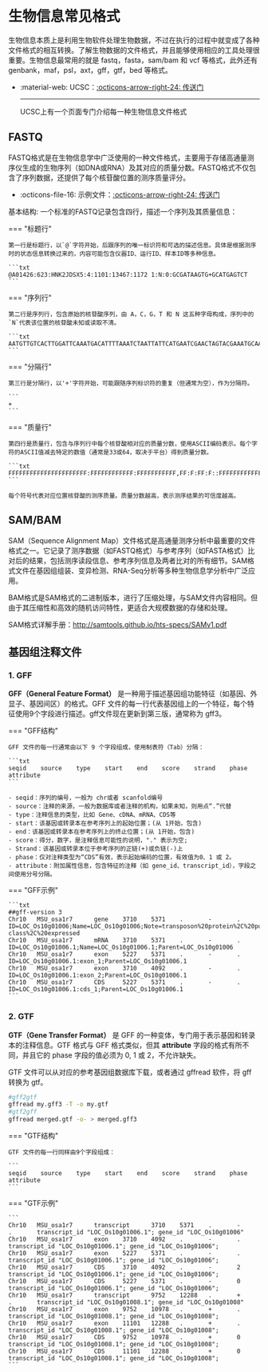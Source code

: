 # 生物信息常见格式

生物信息本质上是利用生物软件处理生物数据，不过在执行的过程中就变成了各种文件格式的相互转换。了解生物数据的文件格式，并且能够使用相应的工具处理很重要。生物信息最常用的就是 fastq，fasta，sam/bam 和 vcf 等格式，此外还有 genbank，maf，psl，axt，gff，gtf，bed 等格式。

<div class="grid cards" markdown>

- :material-web: UCSC：[:octicons-arrow-right-24: <a href="https://genome.ucsc.edu/FAQ/FAQformat.html" target="_blank"> 传送门 </a>](#)
  
    ---

    UCSC上有一个页面专门介绍每一种生物信息文件格式
  </div>


## FASTQ 

FASTQ格式是在生物信息学中广泛使用的一种文件格式，主要用于存储高通量测序仪生成的生物序列（如DNA或RNA）及其对应的质量分数。FASTQ格式不仅包含了序列数据，还提供了每个核苷酸位置的测序质量评分。

<div class="grid cards" markdown>

- :octicons-file-16: 示例文件：[:octicons-arrow-right-24: <a href="https://github.com/YanggWu/BioinfoDemoLab/raw/main/data/RNA-seq/A-rep1_1.fq.gz" target="_blank"> 传送门 </a>](#)
</div>

基本结构: 一个标准的FASTQ记录包含四行，描述一个序列及其质量信息：

=== "标题行"

    第一行是标题行，以`@`字符开始，后跟序列的唯一标识符和可选的描述信息。具体是根据测序时的状态信息转换过来的，内容可能包含仪器ID、运行ID、样本ID等多种信息。
    
    ```txt
    @A01426:623:HNK2JDSX5:4:1101:13467:1172 1:N:0:GCGATAAGTG+GCATGAGTCT
    ```

=== "序列行"

    第二行是序列行，包含原始的核苷酸序列，由 A，C，G，T 和 N 这五种字母构成，序列中的`N`代表该位置的核苷酸未知或读取不清。
    
    ```txt
    AATGTTGTCACTTGGATTCAAATGACATTTTAAATCTAATTATTCATGAATCGAACTAGTACGAAATGCAATGAGCATCTTGTCTAGTTCGATTTTTTAATGTCTAAAAATGTCGTATATGTAATCAGAGTAGAAAGTGTTGAGGCGTTT
    ```

=== "分隔行"

    第三行是分隔行，以'+'字符开始，可能跟随序列标识符的重复（但通常为空），作为分隔符。
    
    ```
    +
    ```

=== "质量行"

    第四行是质量行，包含与序列行中每个核苷酸相对应的质量分数，使用ASCII编码表示。每个字符的ASCII值减去特定的数值（通常是33或64，取决于平台）得到质量分数。
    
    ```txt
    FFFFFFFFFFFFFFFFFFFFFF:FFFFFFFFFFFF:FFFFFFFFFFF,FF:F:FF:F::FFFFFFFFFFFFFFFFFFFFFFFFFFFFFFFFFF,FFFFFFFFFFFFFFFFF:FFFF:FFF:F:FFFFFFFFF:FFFFFF,:FFFFF:FF,
    ```
    
    每个符号代表对应位置核苷酸的测序质量。质量分数越高，表示测序结果的可信度越高。

## SAM/BAM

SAM（Sequence Alignment Map）文件格式是高通量测序分析中最重要的文件格式之一。它记录了测序数据（如FASTQ格式）与参考序列（如FASTA格式）比对后的结果，包括测序读段信息、参考序列信息及两者比对的所有细节。SAM格式文件在基因组组装、变异检测、RNA-Seq分析等多种生物信息学分析中广泛应用。

BAM格式是SAM格式的二进制版本，进行了压缩处理，与SAM文件内容相同。但由于其压缩性和高效的随机访问特性，更适合大规模数据的存储和处理。

SAM格式详解手册：http://samtools.github.io/hts-specs/SAMv1.pdf

## 基因组注释文件

### 1. GFF

**GFF（General Feature Format）** 是一种用于描述基因组功能特征（如基因、外显子、基因间区）的格式。GFF 文件的每一行代表基因组上的一个特征，每个特征使用9个字段进行描述。gff文件现在更新到第三版，通常称为 gff3。

=== "GFF结构"

    GFF 文件的每一行通常由以下 9 个字段组成，使用制表符（Tab）分隔：
    
    ```txt
    seqid    source    type    start    end    score    strand    phase    attribute
    ```
    
    - seqid：序列的编号，一般为 chr或者 scanfold编号
    - source：注释的来源，一般为数据库或者注释的机构，如果未知，则用点“.”代替
    - type：注释信息的类型，比如 Gene、cDNA、mRNA、CDS等
    - start：该基因或转录本在参考序列上的起始位置；(从 1开始，包含)
    - end：该基因或转录本在参考序列上的终止位置；(从 1开始，包含)
    - score：得分，数字，是注释信息可能性的说明，"." 表示为空;
    - Strand：该基因或转录本位于参考序列的正链(+)或负链(-)上
    - phase：仅对注释类型为“CDS”有效，表示起始编码的位置，有效值为0、1 或 2。
    - attribute：附加属性信息，包含特征的注释（如 gene_id、transcript_id），字段之间使用分号分隔。

=== "GFF示例"

    ```txt
    ##gff-version 3
    Chr10   MSU_osa1r7      gene    3710    5371    .       -       .       ID=LOC_Os10g01006;Name=LOC_Os10g01006;Note=transposon%20protein%2C%20putative%2C%20CACTA%2C%20En%2FSpm%20sub-class%2C%20expressed
    Chr10   MSU_osa1r7      mRNA    3710    5371    .       -       .       ID=LOC_Os10g01006.1;Name=LOC_Os10g01006.1;Parent=LOC_Os10g01006
    Chr10   MSU_osa1r7      exon    5227    5371    .       -       .       ID=LOC_Os10g01006.1:exon_1;Parent=LOC_Os10g01006.1
    Chr10   MSU_osa1r7      exon    3710    4092    .       -       .       ID=LOC_Os10g01006.1:exon_2;Parent=LOC_Os10g01006.1
    Chr10   MSU_osa1r7      CDS     5227    5371    .       -       .       ID=LOC_Os10g01006.1:cds_1;Parent=LOC_Os10g01006.1
    ```

### 2. GTF

**GTF（Gene Transfer Format）** 是 GFF 的一种变体，专门用于表示基因和转录本的注释信息。GTF 格式与 GFF 格式类似，但其 **attribute** 字段的格式有所不同，并且它的 phase 字段的值必须为 0, 1 或 2，不允许缺失。

GTF 文件可以从对应的参考基因组数据库下载，或者通过 gffread 软件，将 gff 转换为 gtf。

```bash
#gff2gtf
gffread my.gff3 -T -o my.gtf
#gtf2gff
gffread merged.gtf -o- > merged.gff3
```

=== "GTF结构"

    GTF 文件的每一行同样由9个字段组成：
    
    ```
    seqid    source    type    start    end    score    strand    phase    attribute
    ```

=== "GTF示例"

    ```
    Chr10   MSU_osa1r7      transcript      3710    5371    .       -       .       transcript_id "LOC_Os10g01006.1"; gene_id "LOC_Os10g01006"
    Chr10   MSU_osa1r7      exon    3710    4092    .       -       .       transcript_id "LOC_Os10g01006.1"; gene_id "LOC_Os10g01006";
    Chr10   MSU_osa1r7      exon    5227    5371    .       -       .       transcript_id "LOC_Os10g01006.1"; gene_id "LOC_Os10g01006";
    Chr10   MSU_osa1r7      CDS     3710    4092    .       -       2       transcript_id "LOC_Os10g01006.1"; gene_id "LOC_Os10g01006";
    Chr10   MSU_osa1r7      CDS     5227    5371    .       -       0       transcript_id "LOC_Os10g01006.1"; gene_id "LOC_Os10g01006";
    Chr10   MSU_osa1r7      transcript      9752    12288   .       +       .       transcript_id "LOC_Os10g01008.1"; gene_id "LOC_Os10g01008"
    Chr10   MSU_osa1r7      exon    9752    10978   .       +       .       transcript_id "LOC_Os10g01008.1"; gene_id "LOC_Os10g01008";
    Chr10   MSU_osa1r7      exon    11101   12288   .       +       .       transcript_id "LOC_Os10g01008.1"; gene_id "LOC_Os10g01008";
    Chr10   MSU_osa1r7      CDS     9752    10978   .       +       0       transcript_id "LOC_Os10g01008.1"; gene_id "LOC_Os10g01008";
    Chr10   MSU_osa1r7      CDS     11101   12288   .       +       0       transcript_id "LOC_Os10g01008.1"; gene_id "LOC_Os10g01008";
    ```

